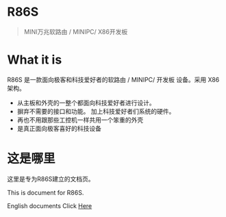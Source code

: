 # R86S

> MINI万兆软路由 / MINIPC/ X86开发板

# What it is

R86S 是一款面向极客和科技爱好者的软路由 / MINIPC/ 开发板 设备。采用 X86 架构。

- 从主板和外壳的一整个都面向科技爱好者进行设计。 
- 摒弃不需要的接口和功能。 加上科技爱好者们系统的硬件。
- 再也不用跟那些工控机一样共用一个笨重的外壳
- 是真正面向极客喜好的科技设备

# 这是哪里

这里是专为R86S建立的文档页。

This is document for R86S.

English documents Click [Here](./en/)

